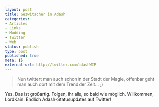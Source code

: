 ```yaml
---
layout: post
title: Gezwitscher in Adash
categories:
- Articles
- Links
- Modding
- Twitter
- Web
status: publish
type: post
published: true
meta: {}
external-url: http://twitter.com/adashWIP
---
```

<blockquote>Nun twittert man auch schon in der Stadt der Magie, offenbar geht man auch dort mit dem Trend der Zeit... ;)</blockquote>

Yes. Das ist großartig. Folgen, ihr alle, so bald wie möglich. Willkommen, LordKain. Endlich Adash-Statusupdates auf Twitter!

